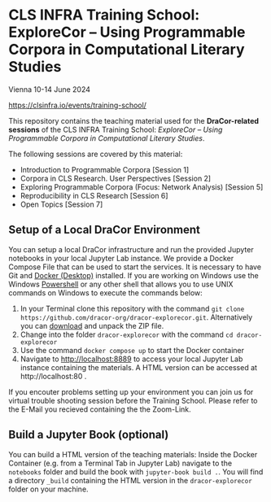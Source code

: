 # CLS INFRA Training School: ExploreCor – Using Programmable Corpora in Computational Literary Studies

Vienna 10-14 June 2024

https://clsinfra.io/events/training-school/

This repository contains the teaching material used for the **DraCor-related sessions** of the CLS INFRA Training School: *ExploreCor – Using Programmable Corpora in Computational Literary Studies*.

The following sessions are covered by this material:

- Introduction to Programmable Corpora [Session 1]
- Corpora in CLS Research. User Perspectives [Session 2]
- Exploring Programmable Corpora (Focus: Network Analysis) [Session 5]
- Reproducibility in CLS Research [Session 6]
- Open Topics [Session 7]

## Setup of a Local DraCor Environment
You can setup a local DraCor infrastructure and run the provided Jupyter notebooks in your local Jupyter Lab instance. We provide a Docker Compose File that can be used to start the services. It is necessary to have Git and [Docker (Desktop)](https://www.docker.com/products/docker-desktop) installed. If you are working on Windows use the Windows [Powershell](https://learn.microsoft.com/en-us/powershell/scripting/install/installing-powershell?view=powershell-7.4) or any other shell that allows you to use UNIX commands on Windows to execute the commands below:

1. In your Terminal clone this repository with the command `git clone https://github.com/dracor-org/dracor-explorecor.git`. Alternatively you can [download](https://github.com/dracor-org/dracor-explorecor/archive/refs/heads/main.zip) and unpack the ZIP file. 
2. Change into the folder `dracor-explorecor` with the command `cd dracor-explorecor`
3. Use the command `docker compose up` to start the Docker container
4. Navigate to [http://localhost:8889](http://localhost:8889) to access your local Jupyter Lab instance containing the materials. A HTML version can be accessed at http://localhost:80 .

If you encouter problems setting up your environment you can join us for virtual trouble shooting session before the Training School. Please refer to the E-Mail you recieved containing the the Zoom-Link. 

## Build a Jupyter Book (optional)
You can build a HTML version of the teaching materials: Inside the Docker Container (e.g. from a Terminal Tab in Jupyter Lab) navigate to the `notebooks` folder and build the book with `jupyter-book build .`. You will find a directory `_build` containing the HTML version in the `dracor-explorecor` folder on your machine.

